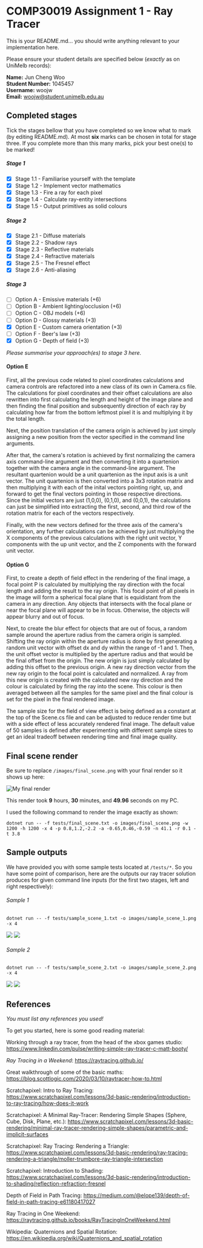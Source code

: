 # COMP30019 Assignment 1 - Ray Tracer
This is your README.md... you should write anything relevant to your implementation here.

Please ensure your student details are specified below (*exactly* as on UniMelb records):

**Name:** Jun Cheng Woo \
**Student Number:** 1045457 \
**Username:** woojw \
**Email:** woojw@student.unimelb.edu.au

## Completed stages

Tick the stages bellow that you have completed so we know what to mark (by editing README.md). At most **six** marks can be chosen in total for stage three. If you complete more than this many marks, pick your best one(s) to be marked!

<!---
Tip: To tick, place an x between the square brackes [ ], like so: [x]
-->

##### Stage 1

- [x] Stage 1.1 - Familiarise yourself with the template
- [x] Stage 1.2 - Implement vector mathematics
- [x] Stage 1.3 - Fire a ray for each pixel
- [x] Stage 1.4 - Calculate ray-entity intersections
- [x] Stage 1.5 - Output primitives as solid colours

##### Stage 2

- [x] Stage 2.1 - Diffuse materials
- [x] Stage 2.2 - Shadow rays
- [x] Stage 2.3 - Reflective materials
- [x] Stage 2.4 - Refractive materials
- [x] Stage 2.5 - The Fresnel effect
- [x] Stage 2.6 - Anti-aliasing

##### Stage 3

- [ ] Option A - Emissive materials (+6)
- [ ] Option B - Ambient lighting/occlusion (+6)
- [ ] Option C - OBJ models (+6)
- [ ] Option D - Glossy materials (+3)
- [x] Option E - Custom camera orientation (+3)
- [ ] Option F - Beer's law (+3)
- [x] Option G - Depth of field (+3)

*Please summarise your approach(es) to stage 3 here.*

#### Option E

First, all the previous code related to pixel coordinates calculations and camera controls are refactored into a new class of its own in Camera.cs file. The calculations for pixel coordinates and their offset calculations are also rewritten into first calculating the length and height of the image plane and then finding the final position and subsequently direction of each ray by calculating how far from the bottom leftmost pixel it is and multiplying it by the total length.

Next, the position translation of the camera origin is achieved by just simply assigning a new position from the vector specified in the command line arguments.

After that, the camera's rotation is achieved by first normalizing the camera axis command-line argument and then converting it into a quartenion together with the camera angle in the command-line argument. The resultant quartenion would be a unit quartenion as the input axis is a unit vector. The unit quartenion is then converted into a 3x3 rotation matrix and then multiplying it with each of the inital vectors pointing right, up, and forward to get the final vectors pointing in those respective directions. Since the initial vectors are just (1,0,0), (0,1,0), and (0,0,1), the calculations can just be simplified into extracting the first, second, and third row of the rotation matrix for each of the vectors respectively.

Finally, with the new vectors defined for the three axis of the camera's orientation, any further calculations can be achieved by just multiplying the X components of the previous calculations with the right unit vector, Y components with the up unit vector, and the Z components with the forward unit vector.

#### Option G

First, to create a depth of field effect in the rendering of the final image, a focal point P is calculated by multiplying the ray direction with the focal length and adding the result to the ray origin. This focal point of all pixels in the image will form a spherical focal plane that is equidistant from the camera in any direction. Any objects that intersects with the focal plane or near the focal plane will appear to be in focus. Otherwise, the objects will appear blurry and out of focus.

Next, to create the blur effect for objects that are out of focus, a random sample around the aperture radius from the camera origin is sampled. Shifting the ray origin within the aperture radius is done by first generating a random unit vector with offset dx and dy within the range of -1 and 1. Then, the unit offset vector is multiplied by the aperture radius and that would be the final offset from the origin. The new origin is just simply calculated by adding this offset to the previous origin. A new ray direction vector from the new ray origin to the focal point is calculated and normalized. A ray from this new origin is created with the calculated new ray direction and the colour is calculated by firing the ray into the scene. This colour is then averaged between all the samples for the same pixel and the final colour is set for the pixel in the final rendered image.

The sample size for the field of view effect is being defined as a constant at the top of the Scene.cs file and can be adjusted to reduce render time but with a side effect of less accurately rendered final image. The default value of 50 samples is defined after experimenting with different sample sizes to get an ideal tradeoff between rendering time and final image quality.

## Final scene render

Be sure to replace ```/images/final_scene.png``` with your final render so it shows up here:

![My final render](/images/final_scene.png)

This render took **9** hours, **30** minutes, and **49.96** seconds on my PC.

I used the following command to render the image exactly as shown:

```
dotnet run -- -f tests/final_scene.txt -o images/final_scene.png -w 1200 -h 1200 -x 4 -p 0.8,1.2,-2.2 -a -0.65,0.46,-0.59 -n 41.1 -r 0.1 -t 3.8
```

## Sample outputs

We have provided you with some sample tests located at ```/tests/*```. So you have some point of comparison, here are the outputs our ray tracer solution produces for given command line inputs (for the first two stages, left and right respectively):

###### Sample 1
```
dotnet run -- -f tests/sample_scene_1.txt -o images/sample_scene_1.png -x 4
```
<p float="left">
  <img src="/images/sample_scene_1_s1.png" />
  <img src="/images/sample_scene_1_s2.png" />
</p>

###### Sample 2

```
dotnet run -- -f tests/sample_scene_2.txt -o images/sample_scene_2.png -x 4
```
<p float="left">
  <img src="/images/sample_scene_2_s1.png" />
  <img src="/images/sample_scene_2_s2.png" />
</p>

## References

*You must list any references you used!*

To get you started, here is some good reading material:

Working through a ray tracer, from the head of the xbox games studio: https://www.linkedin.com/pulse/writing-simple-ray-tracer-c-matt-booty/

*Ray Tracing in a Weekend*: https://raytracing.github.io/

Great walkthrough of some of the basic maths: https://blog.scottlogic.com/2020/03/10/raytracer-how-to.html

Scratchapixel: Intro to Ray Tracing: https://www.scratchapixel.com/lessons/3d-basic-rendering/introduction-to-ray-tracing/how-does-it-work

Scratchapixel: A Minimal Ray-Tracer: Rendering Simple Shapes (Sphere, Cube, Disk, Plane, etc.): https://www.scratchapixel.com/lessons/3d-basic-rendering/minimal-ray-tracer-rendering-simple-shapes/parametric-and-implicit-surfaces

Scratchapixel: Ray Tracing: Rendering a Triangle: https://www.scratchapixel.com/lessons/3d-basic-rendering/ray-tracing-rendering-a-triangle/moller-trumbore-ray-triangle-intersection

Scratchapixel: Introduction to Shading: https://www.scratchapixel.com/lessons/3d-basic-rendering/introduction-to-shading/reflection-refraction-fresnel

Depth of Field in Path Tracing: https://medium.com/@elope139/depth-of-field-in-path-tracing-e61180417027

Ray Tracing in One Weekend: https://raytracing.github.io/books/RayTracingInOneWeekend.html

Wikipedia: Quaternions and Spatial Rotation: https://en.wikipedia.org/wiki/Quaternions_and_spatial_rotation
